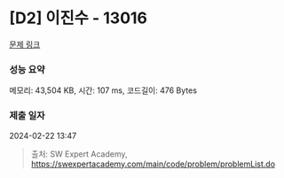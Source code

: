 # [D2] 이진수 - 13016 

[문제 링크](https://swexpertacademy.com/main/code/problem/problemDetail.do?contestProbId=AXwz50maAI4DFASZ) 

### 성능 요약

메모리: 43,504 KB, 시간: 107 ms, 코드길이: 476 Bytes

### 제출 일자

2024-02-22 13:47



> 출처: SW Expert Academy, https://swexpertacademy.com/main/code/problem/problemList.do